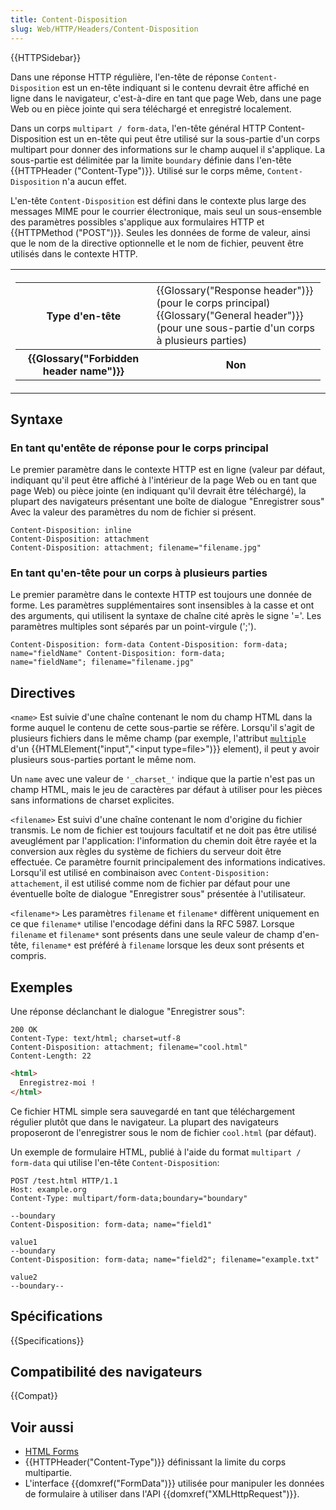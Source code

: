 ```yaml
---
title: Content-Disposition
slug: Web/HTTP/Headers/Content-Disposition
---
```


{{HTTPSidebar}}

Dans une réponse HTTP régulière, l'en-tête de réponse `Content-Disposition` est un en-tête indiquant si le contenu devrait être affiché en ligne dans le navigateur, c'est-à-dire en tant que page Web, dans une page Web ou en pièce jointe qui sera téléchargé et enregistré localement.

Dans un corps `multipart / form-data`, l'en-tête général HTTP Content-Disposition est un en-tête qui peut être utilisé sur la sous-partie d'un corps multipart pour donner des informations sur le champ auquel il s'applique. La sous-partie est délimitée par la limite `boundary` définie dans l'en-tête {{HTTPHeader ("Content-Type")}}. Utilisé sur le corps même, `Content-Disposition` n'a aucun effet.

L'en-tête `Content-Disposition` est défini dans le contexte plus large des messages MIME pour le courrier électronique, mais seul un sous-ensemble des paramètres possibles s'applique aux formulaires HTTP et {{HTTPMethod ("POST")}}. Seules les données de forme de valeur, ainsi que le nom de la directive optionnelle et le nom de fichier, peuvent être utilisés dans le contexte HTTP.

<table class="properties">
  <tbody>
    <tr>
      <th scope="row">
        <table>
          <tbody>
            <tr>
              <th scope="row">Type d'en-tête</th>
              <td>
                {{Glossary("Response header")}} (pour le corps
                principal)<br />{{Glossary("General header")}} (pour
                une sous-partie d'un corps à plusieurs parties)
              </td>
            </tr>
            <tr>
              <th scope="row">
                {{Glossary("Forbidden header name")}}
              </th>
              <th scope="row">Non</th>
            </tr>
          </tbody>
        </table>
      </th>
    </tr>
  </tbody>
</table>

## Syntaxe

### En tant qu'entête de réponse pour le corps principal

Le premier paramètre dans le contexte HTTP est en ligne (valeur par défaut, indiquant qu'il peut être affiché à l'intérieur de la page Web ou en tant que page Web) ou pièce jointe (en indiquant qu'il devrait être téléchargé), la plupart des navigateurs présentant une boîte de dialogue "Enregistrer sous" Avec la valeur des paramètres du nom de
fichier si présent.

```
Content-Disposition: inline
Content-Disposition: attachment
Content-Disposition: attachment; filename="filename.jpg"
```

### En tant qu'en-tête pour un corps à plusieurs parties

Le premier paramètre dans le contexte HTTP est toujours une donnée de forme. Les paramètres supplémentaires sont insensibles à la casse et ont des arguments, qui utilisent la syntaxe de chaîne cité après le signe '='. Les paramètres multiples sont
séparés par un point-virgule (';').

```
Content-Disposition: form-data Content-Disposition: form-data;
name="fieldName" Content-Disposition: form-data;
name="fieldName"; filename="filename.jpg"
```

## Directives

`<name>`
Est suivie d'une chaîne contenant le nom du champ HTML dans la forme auquel le contenu de cette sous-partie se réfère. Lorsqu'il s'agit de plusieurs fichiers dans le même champ (par exemple, l'attribut [`multiple`](/fr/docs/Web/HTML/Element/input#multiple) d'un {{HTMLElement("input","&lt;input type=file&gt;")}} element), il peut y avoir plusieurs sous-parties portant le même nom.

Un `name` avec une valeur de `'_charset_'` indique que la partie n'est pas un champ HTML, mais le jeu de caractères par défaut à utiliser pour les pièces sans informations de charset explicites.

`<filename>`
Est suivi d'une chaîne contenant le nom d'origine du fichier transmis. Le nom de fichier est toujours facultatif et ne doit pas être utilisé aveuglément par l'application: l'information du chemin doit être rayée et la conversion aux règles du système de fichiers du serveur doit être effectuée. Ce paramètre fournit principalement des informations indicatives. Lorsqu'il est utilisé en combinaison avec `Content-Disposition: attachement`, il est utilisé comme nom de fichier par défaut pour une éventuelle boîte de dialogue "Enregistrer sous" présentée à l'utilisateur.

`<filename*>`
Les paramètres `filename` et `filename*` diffèrent uniquement en ce que `filename*` utilise l'encodage défini dans la RFC 5987. Lorsque `filename` et `filename*` sont présents dans une seule valeur de champ d'en-tête, `filename*` est préféré à `filename` lorsque les deux sont présents et compris.

## Exemples

Une réponse déclanchant le dialogue "Enregistrer sous":

```http
200 OK
Content-Type: text/html; charset=utf-8
Content-Disposition: attachment; filename="cool.html"
Content-Length: 22
```

```html
<html>
  Enregistrez-moi !
</html>
```

Ce fichier HTML simple sera sauvegardé en tant que téléchargement régulier plutôt que dans le navigateur. La plupart des navigateurs proposeront de l'enregistrer sous le nom de fichier `cool.html` (par défaut).

Un exemple de formulaire HTML, publié à l'aide du format `multipart / form-data` qui utilise l'en-tête `Content-Disposition`:

```
POST /test.html HTTP/1.1
Host: example.org
Content-Type: multipart/form-data;boundary="boundary"

--boundary
Content-Disposition: form-data; name="field1"

value1
--boundary
Content-Disposition: form-data; name="field2"; filename="example.txt"

value2
--boundary--
```

## Spécifications

{{Specifications}}

## Compatibilité des navigateurs

{{Compat}}

## Voir aussi

- [HTML Forms](/fr/docs/Web/Guide/HTML/Forms)
- {{HTTPHeader("Content-Type")}} définissant la limite du corps multipartie.
- L'interface {{domxref("FormData")}} utilisée pour manipuler les données de formulaire à utiliser dans l'API {{domxref("XMLHttpRequest")}}.
